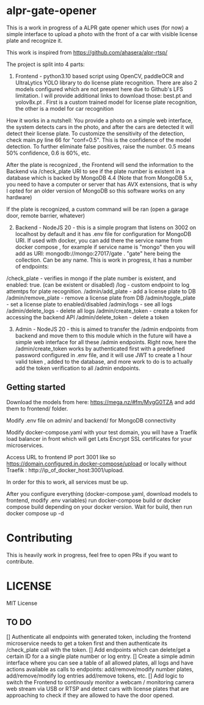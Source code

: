 # alpr-gate-opener

This is a work in progress of a ALPR gate opener which uses (for now) a simple interface to upload a photo with the front of a car with visible license plate and recognize it.

This work is inspired from https://github.com/ahasera/alpr-rtsp/

The project is split into 4 parts:

1. Frontend - python3.10 based script using OpenCV, paddleOCR and UltraLytics YOLO library to do license plate recognition. There are also 2 models configured which are not present here due to Github's LFS limitation. I will provide additional links to download those: best.pt and yolov8x.pt . First is a custom trained model for license plate recognition, the other is a model for car recognition

How it works in a nutshell: You provide a photo on a simple web interface, the system detects cars in the photo, and after the cars are detected it will detect their license plate. 
To customize the sensitivity of the detection, check main.py line 66 for "conf=0.5". This is the confidence of the model detection. To further eliminate false positives, raise the number. 0.5 means 50% confidence, 0.6 is 60%, etc.

After the plate is recognized , the Frontend will send the information to the Backend via /check_plate URI to see if the plate number is existent in a database which is backed by MongoDB 4.4 (Note that from MongoDB 5.x, you need to have a computer or server
that has AVX extensions, that is why I opted for an older version of MongoDB so this software works on any hardware)

If the plate is recognized, a custom command will be ran (open a garage door, remote barrier, whatever)


2. Backend - NodeJS 20 - this is a simple program that listens on 3002 on localhost by default and it has .env file for configuration for MongoDB URI. If used with docker, you can add there the service name from docker compose , for example if service name is "mongo" then you will add as URI: mongodb://mongo:27017/gate . "gate" here being the collection. Can be any name.
This is work in progress, it has a number of endpoints:

/check_plate - verifies in mongo if the plate number is existent, and enabled: true. (can be existent or disabled)
/log - custom endpoint to log attemtps for plate recognition.
/admin/add_plate - add a license plate to DB 
/admin/remove_plate - remove a license plate from DB
/admin/toggle_plate - set a license plate to enabled/disabled
/admin/logs - see all logs
/admin/delete_logs - delete all logs
/admin/create_token - create a token for accessing the backend API
/admin/delete_token - delete a token


3. Admin - NodeJS 20  - this is aimed to transfer the /admin endpoints from backend and move them to this module which in the future will have a simple web interface for all these /admin endpoints. Right now, here the /admin/create_token works by authenticated first with a predefined password configured in .env file, and it will use JWT to create a 1 hour valid token , added to the database, and more work to do is to actually add the token verification to all /admin endpoints.


## Getting started

Download the models from here: https://mega.nz/#fm/MygG0TZA and add them to frontend/ folder.

Modify .env file on admin/ and backend/ for MongoDB connectivity

Modify docker-compose.yaml with your test domain, you will have a Traefik load balancer in front which will get Lets Encrypt SSL certificates for your microservices.

Access URL to frontend IP port 3001 like so https://domain.configured.in.docker-compose/upload or locally without Traefik : http://ip_of_docker_host:3001/upload.

In order for this to work, all services must be up.

After you configure everything (docker-compose.yaml, download models to frontend, modify .env variables) run docker-compose build or docker compose build depending on your docker version. Wait for build, then run docker compose up -d

# Contributing

This is heavily work in progress, feel free to open PRs if you want to contribute.


# LICENSE
MIT License

## TO DO

[] Authenticate all endpoints with generated token, including the frontend microservice needs to get a token first and then authenticate its /check_plate call with the token.
[] Add endpoints which can delete/get a certain ID for a a single plate number or log entry.
[] Create a simple admin interface where you can see a table of all allowed plates, all logs and have actions available as calls to endpoints: add/remove/modify number plates, add/remove/modify log entries add/remove tokens, etc.
[] Add logic to switch the Frontend to continously monitor a webcam / monitoring camera web stream via USB or RTSP and detect cars with license plates that are approaching to check if they are allowed to have the door opened.
